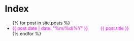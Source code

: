 # Index
<style>
  a { color: cyan;
outline: none;
text-decoration: none}
a:hover { border-bottom: 1px solid;
background: green}
   .tab {
            display: inline-block;
            margin-left: 40px;
    </style>

<ul>
  {% for post in site.posts %}
    <li>
      <a href="/EvoAgent/{{ post.url }}"><span style="color:magenta">{{ post.date | date: "%m/%d/%Y" }}<span class="tab"></span>{{ post.title }}</a>
    </li>
  {% endfor %}
</ul>
